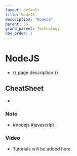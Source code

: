 ```yaml
---
layout: default
title: NodeJS
description: "NodeJS"
parent: JS
grand_parent: Technology
nav_order: 1
---
```

# NodeJS
- {{ page.description }}

## CheatSheet
- 

### Note
- #nodejs #javascript 

### Video
- Tutorials will be added here.